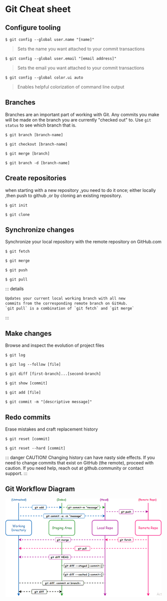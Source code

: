 # Git Cheat sheet

## Configure tooling

```console
$ git config --global user.name "[name]"
```

> Sets the name you want attached to your commit transactions

```console
$ git config --global user.email "[email address]"
```

> Sets the email you want attached to your commit transactions

```console
$ git config --global color.ui auto
```

> Enables helpful colorization of command line output

## Branches

Branches are an important part of working with Git. Any commits you make will be made on the branch you are currently "checked out" to. Use `git status` to see which branch that is.

```console
$ git branch [branch-name]
```

```console
$ git checkout [branch-name]
```

```console
$ git merge [branch]
```

```console
$ git branch -d [branch-name]
```

## Create repositories

when starting with a new repository ,you need to do it once; either locally ,then push to github ,or by cloning an existing repository.

```console
$ git init
```

```console
$ git clone
```

## Synchronize changes

Synchronize your local repository with the remote repository
on GitHub.com

```console
$ git fetch
```

```console
$ git merge
```

```console
$ git push
```

```console
$ git pull
```

::: details

```console
Updates your current local working branch with all new
commits from the corresponding remote branch on GitHub.
`git pull` is a combination of `git fetch` and `git merge`
```

:::

## Make changes

Browse and inspect the evolution of project files

```console
$ git log
```

```console
$ git log --follow [file]
```

```console
$ git diff [first-branch]...[second-branch]
```

```console
$ git show [commit]
```

```console
$ git add [file]
```

```console
$ git commit -m "[descriptive message]"
```

## Redo commits

Erase mistakes and craft replacement history

```console
$ git reset [commit]
```

```console
$ git reset --hard [commit]
```

::: danger CAUTION!
Changing history can have nasty side effects. If you
need to change commits that exist on GitHub (the remote),
proceed with caution. If you need help, reach out at
github.community or contact support.
:::

## Git Workflow Diagram

![An image](./resource/git_workflow.gif)
